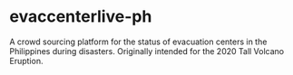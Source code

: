 # evaccenterlive-ph
A crowd sourcing platform for the status of evacuation centers in the Philippines during disasters. Originally intended for the 2020 Tall Volcano Eruption. 
